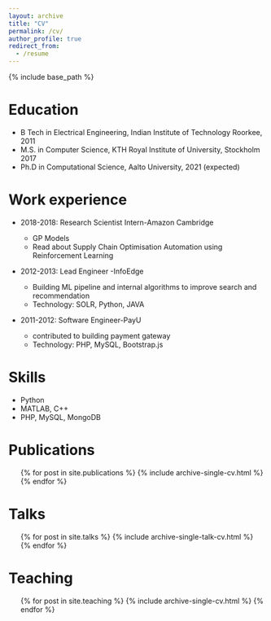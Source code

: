 ```yaml
---
layout: archive
title: "CV"
permalink: /cv/
author_profile: true
redirect_from:
  - /resume
---
```


{% include base_path %}

Education
======
* B Tech in Electrical Engineering, Indian Institute of Technology Roorkee, 2011
* M.S. in Computer Science, KTH Royal Institute of University, Stockholm 2017
* Ph.D in Computational Science, Aalto University, 2021 (expected)

Work experience
======
* 2018-2018: Research Scientist Intern-Amazon Cambridge
  * GP Models
  * Read about Supply Chain Optimisation Automation using Reinforcement Learning


* 2012-2013: Lead Engineer -InfoEdge
  * Building ML pipeline and internal algorithms to improve search and recommendation
  * Technology: SOLR, Python, JAVA


* 2011-2012: Software Engineer-PayU
  * contributed to building payment gateway
  * Technology: PHP, MySQL, Bootstrap.js

Skills
======
* Python
* MATLAB, C++
* PHP, MySQL, MongoDB


Publications
======
  <ul>{% for post in site.publications %}
    {% include archive-single-cv.html %}
  {% endfor %}</ul>

Talks
======
  <ul>{% for post in site.talks %}
    {% include archive-single-talk-cv.html %}
  {% endfor %}</ul>

Teaching
======
  <ul>{% for post in site.teaching %}
    {% include archive-single-cv.html %}
  {% endfor %}</ul>
